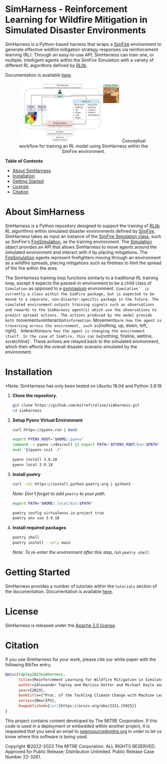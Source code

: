 # SimHarness -  Reinforcement Learning for Wildfire Mitigation in Simulated Disaster Environments

SimHarness is a Python-based harness that wraps a [SimFire](https://github.com/mitrefireline/simfire/tree/main)
environment to generate effective wildfire mitigation strategy responses via reinforcement
learning (RL). Through an easy-to-use API, SimHarness can train one, or multiple,
intelligent agents within the SimFire Simulation with a variety of different RL algorithms
defined by [RLlib](https://docs.ray.io/en/latest/rllib/index.html).

Documentation is available [here](https://mitrefireline.github.io/simharness/).

<figure>
    <p align="center">
        <p align="center">
            <img src="docs/images/workflow.png">
            Conceptual workflow for training an RL model using SimHarness within the SimFire environment.
        </p>
</figure>

**Table of Contents**

- [About SimHarness](#about-simharness)
- [Installation](#installation)
- [Getting Started](#getting-started)
- [License](#license)
- [Citation](#citation)

# About SimHarness

SimHarness is a Python repository designed to support the training of
[RLlib](https://docs.ray.io/en/latest/rllib/index.html) RL algorithms within simulated
disaster environments defined by
[SimFire](https://github.com/mitrefireline/simfire/tree/main). SimHarness takes as input
an instance of the
[SimFire Simulation class](https://github.com/mitrefireline/simfire/blob/39abc5a34b103a306c776a3c2972c10a87d0e652/simfire/sim/simulation.py#L37),
such as SimFire's
[FireSimulation](https://github.com/mitrefireline/simfire/blob/39abc5a34b103a306c776a3c2972c10a87d0e652/simfire/sim/simulation.py#L173),
as the training environment.
The [Simulation](https://github.com/mitrefireline/simfire/blob/39abc5a34b103a306c776a3c2972c10a87d0e652/simfire/sim/simulation.py#L37)
object provides an API that allows SimHarness to move agents around the simulated
environment and interact with it by placing mitigations. The
[FireSimulation](https://github.com/mitrefireline/simfire/blob/39abc5a34b103a306c776a3c2972c10a87d0e652/simfire/sim/simulation.py#L173)
agents represent firefighters moving through an environment as a wildfire spreads,
placing mitigations such as firelines to limit the spread of the fire within the area.

The SimHarness training loop functions similarly to a traditional RL training loop, except
it expects the passed-in environment to be a child class of `Simulation` as opposed to a
[gymnasium](https://gymnasium.farama.org) environment. `Simulation`` is currently a class
within the SimFire package, but is expected to be moved to a separate,
non-disaster-specific package in the future. The simulated environment outputs training
signals such as observations and rewards to the SimHarness agent(s) which use the
observations to predict optimal actions. The actions produced by the model provide both
`movement` and `interaction` information. `Movements` are how the agent is traversing
across the environment, such as `[nothing, up, down, left, right]`. `Interactions` are how
the agent is changing the environment itself. In the case of SimFire, this can be
`[nothing, fireline, wetline, scratchline]`. These actions are relayed back to the
simulated environment, which then affects the overall disaster scenario simulated by the
environment.

# Installation

*Note: SimHarness has only been tested on Ubuntu 18.04 and Python 3.9.18

1. **Clone the repository.**

    ```bash
    git clone https://github.com/mitrefireline/simharness.git
    cd simharness
    ```

2. **Setup Pyenv Virtual Environment**

    ```bash
    curl https://pyenv.run | bash
    ```

    ```bash
    export PYENV_ROOT="$HOME/.pyenv"
    command -v pyenv >/dev/null || export PATH="$PYENV_ROOT/bin:$PATH"
    eval "$(pyenv init -)"
    ```

    ```bash
    pyenv install 3.9.18
    pyenv local 3.9.18
    ```

3. **Install poetry**

    ```bash
    curl -sSL https://install.python-poetry.org | python3 -
    ```

    *Note: Don't forget to add `poetry` to your path.*
    ```bash
    export PATH="$HOME/.local/bin:$PATH"
    ```

    ```bash
    poetry config virtualenvs.in-project true
    poetry env use 3.9.18
    ```

4. **Install required packages**

    ```bash
    poetry shell
    poetry install --only main
    ```

    *Note: To re-enter the environment after this step, run `poetry shell`.*


# Getting Started

SimHarness provides a number of tutorials within the `tutorials` section of the
documentation. Documentation is available [here](https://mitrefireline.github.io/simharness/).

# License

SimHarness is released under the [Apache 2.0 license](LICENSE).

# Citation

If you use SimHarness for your work, please cite our white paper with the following BibTex entry.

```BibTeX
@misc{tapley2023simharness,
      title={Reinforcement Learning for Wildfire Mitigation in Simulated Disaster Environments},
      author={Alexander Tapley and Marissa Dotter and Michael Doyle and Aidan Fennelly and Dhanuj Gandikota and Savanna Smith and Michael Threet and Tim Welsh},
      year={2023},
      booktitle={"Proc. of the Tackling Climate Change with Machine Learning Workshop"},
      series={NeurIPS},
      howpublished={\url{https://arxiv.org/abs/2311.15925}}
}
```

This project contains content developed by The MITRE Corporation. If this code is used in
a deployment or embedded within another project, it is requested that you send an email
to opensource@mitre.org in order to let us know where this software is being used.

Copyright ©2022-2023 The MITRE Corporation. ALL RIGHTS RESERVED. Approved for Public Release; Distribution Unlimited. Public Release Case Number 22-3261.
